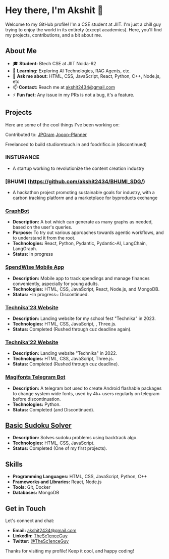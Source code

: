 # Hey there, I'm Akshit 👋

Welcome to my GitHub profile! I'm a CSE student at JIIT. I'm just a chill guy trying to enjoy the world in its entirety (except academics). Here, you'll find my projects, contributions, and a bit about me.

## About Me

- 🎓 **Student:** Btech CSE at JIIT Noida-62
- 🌱 **Learning:** Exploring AI Technologies, RAG Agents, etc.
- 💬 **Ask me about:** HTML, CSS, JavaScript, React, Python, C++, Node.js, etc
- 📫 **Contact:** Reach me at [akshit2434@gmail.com](mailto:akshit2434@gmail.com)
- ⚡ **Fun fact:** Any issue in my PRs is not a bug, it's a feature.

## Projects

Here are some of the cool things I've been working on:

Contributed to: [JPGram](https://github.com/codeblech/jpgram) [Jpoop-Planner](https://github.com/codelif/jpoop-planner)

Freelanced to build studioretouch.in and foodrificc.in (discontinued)

### INSTURANCE
- A startup working to revolutionize the content creation industry

### [BHUMI] (https://github.com/akshit2434/BHUMI_SDG/)
- A hackathon project promoting sustainable goals for industry, with a carbon tracking platform and a marketplace for byproducts exchange

### [GraphBot](https://github.com/akshit2434/GraphBot)
- **Description:** A bot which can generate as many graphs as needed, based on the user's queries.
- **Purpose:** To try out various approaches towards agentic workflows, and to understand it from the root.
- **Technologies:** React, Python, Pydantic, Pydantic-AI, LangChain, LangGraph.
- **Status:** In progress

### [SpendWise Mobile App](https://github.com/akshit2434/SpendWise-App)
- **Description:** Mobile app to track spendings and manage finances conveniently, aspecially for young adults.
- **Technologies:** HTML, CSS, JavaScript, React, Node.js, and MongoDB.
- **Status:** ~In progress~ Discontinued.

### [Technika'23 Website](https://github.com/akshit2434/Technika-webpage-22)
- **Description:** Landing website for my school fest "Technika" in 2023.
- **Technologies:** HTML, CSS, JavaScript, , Three.js.
- **Status:** Completed (Rushed through cuz deadline again).

### [Technika'22 Website](https://github.com/akshit2434/Technika-webpage-22)
- **Description:** Landing website "Technika" in 2022.
- **Technologies:** HTML, CSS, JavaScript, Three.js.
- **Status:** Completed (Rushed through cuz deadline).

### [Magifonts Telegram Bot](https://github.com/akshit2434/magifonts/settings)
- **Description:** A telegram bot used to create Android flashable packages to change system wide fonts, used by 4k+ users regularly on telegram before discontinuation. 
- **Technologies:** Python.
- **Status:** Completed (and Discontinued).

## [Basic Sudoku Solver](https://github.com/akshit2434/sudoku)
- **Description:** Solves sudoku problems using backtrack algo.
- **Technologies:** HTML, CSS, JavaScript.
- **Status:** Completed (One of my first projects).


## Skills

- **Programming Languages:** HTML, CSS, JavaScript, Python, C++
- **Frameworks and Libraries:** React, Node.js
- **Tools:** Git, Docker
- **Databases:** MongoDB

## Get in Touch

Let's connect and chat:

- **Email:** [akshit2434@gmail.com](mailto:akshit2434@gmail.com)
- **LinkedIn:** [TheSc1enceGuy](https://www.linkedin.com/in/thesc1enceguy)
- **Twitter:** [@TheSc1enceGuy](https://twitter.com/thesc1enceguy)

<!--## GitHub Stats

![Akshit's GitHub Stats](https://github-readme-stats.vercel.app/api?username=akshit2434&show_icons=true&theme=radical)
-->
Thanks for visiting my profile! Keep it cool, and happy coding!
